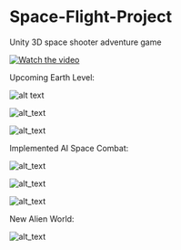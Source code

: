 # Space-Flight-Project
 Unity 3D space shooter adventure game


[![Watch the video](https://i.imgur.com/bgd0Bf5.jpg)](https://www.youtube.com/watch?v=1slrcNyiGRI)


Upcoming Earth Level: 

![alt text](https://i.imgur.com/rV9Wlgk.jpg)

![alt_text](https://i.imgur.com/kJhNXV5.jpg)

![alt_text](https://i.imgur.com/jLqOaVJ.jpg)

Implemented AI Space Combat:

![alt_text](https://i.imgur.com/csORKK9.jpg)

![alt_text](https://i.imgur.com/Elz8htY.jpg)

![alt_text](https://i.imgur.com/F4Ik3F8.jpg)

New Alien World:

![alt_text](https://i.imgur.com/wuRutUG.jpg)
